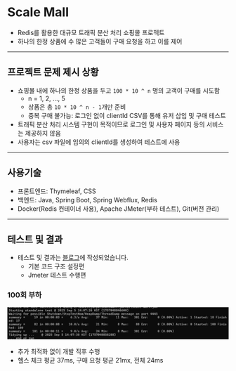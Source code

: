 # Scale Mall
- Redis를 활용한 대규모 트래픽 분산 처리 쇼핑몰 프로젝트
- 하나의 한정 상품에 수 많은 고객들이 구매 요청을 하고 이를 제어

---

## 프로젝트 문제 제시 상황

- 쇼핑몰 내에 하나의 한정 상품을 두고 `100 * 10 ^ n` 명의 고객이 구매를 시도함
  - n = 1, 2, ..., 5
  - 상품은 총 `10 * 10 ^ n - 1`개만 준비
  - 중복 구매 불가능: 로그인 없이 clientId CSV를 통해 유저 삽입 및 구매 테스트
- 트래픽 분산 처리 시스템 구현이 목적이므로 로그인 및 사용자 페이지 등의 서비스는 제공하지 않음
- 사용자는 csv 파일에 임의의 clientId를 생성하여 테스트에 사용

---

## 사용기술
- 프론트엔드: Thymeleaf, CSS
- 백엔드: Java, Spring Boot, Spring Webflux, Redis
- Docker(Redis 컨테이너 사용), Apache JMeter(부하 테스트), Git(버전 관리)

---

## 테스트 및 결과
- 테스트 및 결과는 [블로그](https://velog.io/@bami/Redis-Spring-WebFlux-%EB%8C%80%EA%B7%9C%EB%AA%A8-%ED%8A%B8%EB%9E%98%ED%94%BD-%EC%B2%98%EB%A6%AC-%EC%8B%9C%EC%8A%A4%ED%85%9C)에 작성되었습니다.
  - 기본 코드 구조 설정편
  - Jmeter 테스트 수행편

### 100회 부하
![img.png](img.png)
- 추가 최적화 없이 개발 직후 수행
- 헬스 체크 평균 37ms, 구매 요청 평균 21mx, 전체 24ms
